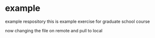 # example
example respository
this is example exercise for graduate school course

now changing the file on remote and pull to local
